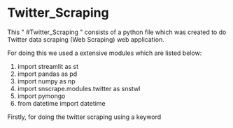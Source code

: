 # Twitter_Scraping

This " #Twitter_Scraping " consists of a python file which was created to do Twitter data scraping (Web Scraping) web application.

For doing this we used a extensive modules which are listed below:

1. import streamlit as st
2. import pandas as pd
3. import numpy as np
4. import snscrape.modules.twitter as snstwl
5. import pymongo
6. from datetime import datetime

Firstly, for doing the twitter scraping using a keyword 
